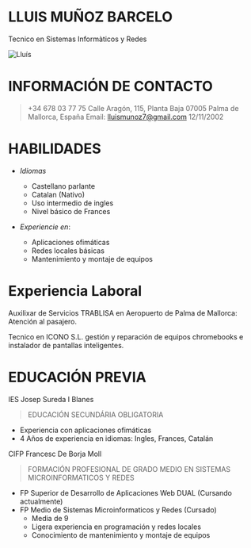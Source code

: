 # LLUIS MUÑOZ BARCELO

Tecnico en Sistemas Informàticos y Redes

![Lluís](https://github.com/lmunoz-dawi/llm-dawi/blob/main/Imagen%20curriculum.jpg)

# **INFORMACIÓN DE CONTACTO**
> +34 678 03 77 75
> Calle Aragón, 115, Planta Baja 07005 Palma de Mallorca, España
> Email: lluismunoz7@gmail.com
> 12/11/2002

# **HABILIDADES**
* _Idiomas_
  * Castellano parlante
  * Catalan (Nativo)
  * Uso intermedio de ingles
  * Nivel básico de Frances

* _Experiencie en_:
  * Aplicaciones ofimáticas
  * Redes locales básicas
  * Mantenimiento y montaje de equipos

 # **Experiencia Laboral**
 Auxilixar de Servicios TRABLISA en Aeropuerto de Palma de Mallorca: Atención al pasajero.

 Tecnico en ICONO S.L. gestión y reparación de equipos chromebooks e instalador de pantallas inteligentes.

 # EDUCACIÓN PREVIA
IES Josep Sureda I Blanes
> EDUCACIÓN SECUNDÁRIA OBLIGATORIA
* Experiencia con aplicaciones ofimáticas
* 4 Años de experiencia en idiomas: Ingles, Frances, Catalán

CIFP Francesc De Borja Moll
> FORMACIÓN PROFESIONAL DE GRADO MEDIO EN SISTEMAS MICROINFORMATICOS Y REDES
* FP Superior de Desarrollo de Aplicaciones Web DUAL (Cursando actualmente)
* FP Medio de Sistemas Microinformaticos y Redes (Cursado)
  * Media de 9
  * Ligera experiencia en programación y redes locales
  * Conocimiento de mantenimiento y montaje de equipos
 
